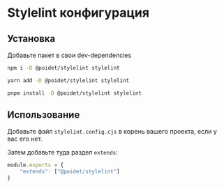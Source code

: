 # Stylelint конфигурация

## Установка

Добавьте пакет в свои dev-dependencies

```bash
npm i -D @poidet/stylelint stylelint

yarn add -D @poidet/stylelint stylelint

pnpm install -D @poidet/stylelint stylelint
```

## Использование

Добавьте файл `stylelint.config.cjs` в корень вашего проекта, если у вас его нет.

Затем добавьте туда раздел `extends`:

```javascript
module.exports = {
    "extends": ["@poidet/stylelint"]
}
```
